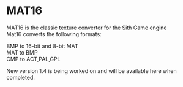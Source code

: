 # MAT16
MAT16 is the classic texture converter for the Sith Game engine                       
Mat16 converts the following formats:                         
       
BMP to 16-bit and 8-bit MAT                       
MAT to BMP                                                  
CMP to ACT,PAL,GPL 

New version 1.4 is being worked on and will be available here when completed.
